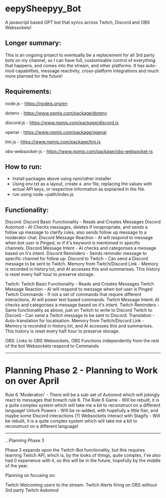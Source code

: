 # eepySheepyy_Bot
A javascript based GPT bot that syncs across Twitch, Discord and OBS Websockets!

## Longer summary:

This is an ongoing project to eventually be a replacement for all 3rd party bots on my channel, so I can have full, customisable control of everything that happens, and comes into the stream, and other platforms. It has auto-mod capabilities, message reactivity, cross-platform integrations and much more planned for the future! 

## Requirements:

node.js - https://nodejs.org/en

dotenv - https://www.npmjs.com/package/dotenv

discord.js - https://www.npmjs.com/package/discord.js

openai - https://www.npmjs.com/package/openai

tmi.js - https://www.npmjs.com/package/tmi.js

obs-websocket-js - https://www.npmjs.com/package/obs-websocket-js

## How to run: 

- Install packages above using npm/other installer
- Using env.txt as a layout, create a .env file, replacing the values with actual API keys, or respective information as explained in the file.
- run using node ~path/index.js

## Functionality: 

Discord:
Discord Basic Functionality - Reads and Creates Messages
Discord Automod - AI Checks messages, deletes if innapropriate, and sends a follow up message to clarify rules, also sends follow up message to a moderator chat.
Discord Message Reaction - AI will respond to message when bot user is Pinged, or if it's keyword is mentioned in specific channels.
Discord Message Intent - AI checks and categorises a message based on it's intent.
Discord Reminders - Sends reminder message to specific channel for follow up.
Discord to Twitch - Can send a Discord message to be sent to Twitch.
Memory from Twitch/Discord Link - Memory is recorded in history.txt, and AI accesses this and summarises. This history is reset every half hour to preserve storage.

Twitch:
Twitch Basic Functionality - Reads and Creates Messages
Twitch Message Reaction - AI will respond to message when bot user is Pinged
Twitch Commands - If not a set of commands that require different interactions, AI will power text based commands.
Twitch Message Intent: AI checks and categorises a message based on it's intent.
Twitch Reminders - Same functionality as above, just on Twitch to write to Discord
Twitch to Discord - Can send a Twitch message to be sent to Discord.
Translation - Auto-translation for localisation.
Memory from Twitch/Discord Link - Memory is recorded in history.txt, and AI accesses this and summarises. This history is reset every half hour to preserve storage.

OBS:
Links to OBS Websockets, OBS Functions independently from the rest of the bot
Websockets respond to Commands 

---------

# Planning Phase 2 - Planning to Work on over April

Rule 6 'Moderation' - There will be a sub-set of Automod which will jokingly react to messages that breach rule 6.
The Rule 6 Game - Will be rebuilt, it is a quite complex system which will take me a bit to reconstruct on a different language!
Unlurk Powers - Will be re-added, with hopefully a little flair, and maybe some Discord interactions (?)
Websockets interact with Stagify - Will be rebuilt, it is a quite complex system which will take me a bit to reconstruct on a different language!

---------

...Planning Phase 3

Phase 3 expands upon the Twitch-Bot functionality, but this requires learning Twitch API, which is, by the looks of things, quite complex, I've also had 0 experience with it, so this will be in the future, hopefully by the middle of the year.

Planning on focusing on:

Twitch Welcoming users to the stream.
Twitch Alerts firing on OBS without 3rd party
Twitch Automod 
